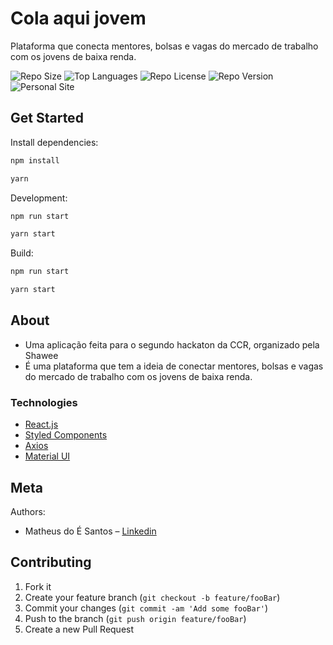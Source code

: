# Cola aqui jovem

Plataforma que conecta mentores, bolsas e vagas do mercado de trabalho
com os jovens de baixa renda.

![Repo Size][repo-size]
![Top Languages][top-languages]
![Repo License][repo-license]
![Repo Version][repo-version]
![Personal Site][matheus-img]

## Get Started

Install dependencies:

```sh
npm install

yarn
```

Development:

```sh
npm run start

yarn start
```

Build:

```sh
npm run start

yarn start
```

## About

- Uma aplicação feita para o segundo hackaton da CCR, organizado pela Shawee
- É uma plataforma que tem a ideia de conectar mentores, bolsas e vagas do mercado de trabalho
  com os jovens de baixa renda.

### Technologies

- [React.js](https://reactjs.org/)
- [Styled Components](https://styled-components.com/)
- [Axios](https://github.com/axios/axios)
- [Material UI](https://github.com/axios/axios)

## Meta

Authors:

- Matheus do É Santos – [Linkedin](https://www.linkedin.com/in/matheusdoe-dev/)

## Contributing

1. Fork it
2. Create your feature branch (`git checkout -b feature/fooBar`)
3. Commit your changes (`git commit -am 'Add some fooBar'`)
4. Push to the branch (`git push origin feature/fooBar`)
5. Create a new Pull Request

<!-- Markdown link & img dfn's -->

[top-languages]: https://img.shields.io/github/languages/top/matheusdoedev/shortly?style=flat-square
[repo-size]: https://img.shields.io/github/repo-size/matheusdoedev/shortly?style=flat-square
[repo-license]: https://img.shields.io/github/license/matheusdoedev/shortly?style=flat-square
[repo-version]: https://img.shields.io/github/package-json/v/matheusdoedev/shortly?style=flat-square
[matheus-img]: https://img.shields.io/badge/-matheusdoe.dev-%23811662?style=flat-square
[matheus-url]: https://matheusdoe.dev
